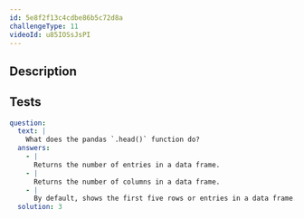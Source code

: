 ```yaml
---
id: 5e8f2f13c4cdbe86b5c72d8a
challengeType: 11
videoId: u85IOSsJsPI
---
```


## Description

<section id='description'>
</section>

## Tests

<section id='tests'>

```yml
question:
  text: |
    What does the pandas `.head()` function do?
  answers:
    - |
      Returns the number of entries in a data frame.
    - |
      Returns the number of columns in a data frame.
    - |
      By default, shows the first five rows or entries in a data frame.
  solution: 3
```

</section>
